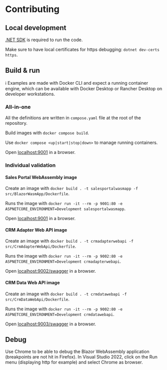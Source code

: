 ﻿# Contributing

## Local development

[.NET SDK](https://dotnet.microsoft.com/en-us/download) is required to run the code.

Make sure to have local certificates for https debugging: `dotnet dev-certs https`.

## Build & run

ℹ Examples are made with Docker CLI and expect a running container engine, which can be available with Docker Desktop or Rancher Desktop on developer workstations.

### All-in-one

All the definitions are written in `compose.yaml` file at the root of the repository.

Build images with `docker compose build`.

Use `docker compose <up|start|stop|down>` to manage running containers.

Open [localhost:9001](http://localhost:9001/) in a browser.

### Individual validation

#### Sales Portal WebAssembly image

Create an image with `docker build . -t salesportalwasmapp -f src/BlazorWasmApp/Dockerfile`.

Runs the image with `docker run -it --rm -p 9001:80 -e ASPNETCORE_ENVIRONMENT=Development salesportalwasmapp`.

Open [localhost:9001](http://localhost:9001/) in a browser.

#### CRM Adapter Web API image

Create an image with `docker build . -t crmadapterwebapi -f src/CrmAdapterWebApi/Dockerfile`.

Runs the image with `docker run -it --rm -p 9002:80 -e ASPNETCORE_ENVIRONMENT=Development crmadapterwebapi`.

Open [localhost:9002/swagger](http://localhost:9002/swagger) in a browser.

#### CRM Data Web API image

Create an image with `docker build . -t crmdatawebapi -f src/CrmDataWebApi/Dockerfile`.

Runs the image with `docker run -it --rm -p 9002:80 -e ASPNETCORE_ENVIRONMENT=Development crmdatawebapi`.

Open [localhost:9003/swagger](http://localhost:9003/swagger) in a browser.

## Debug

Use Chrome to be able to debug the Blazor WebAssembly application (breakpoints are not hit in Firefox). In Visual Studio 2022, click on the Run menu (displaying http for example) and select Chrome as browser.
